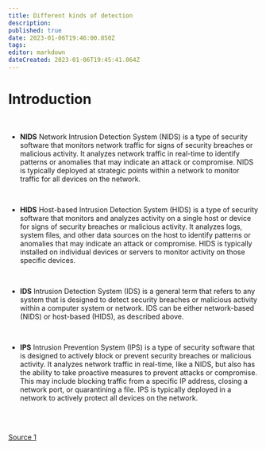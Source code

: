 ```yaml
---
title: Different kinds of detection
description: 
published: true
date: 2023-01-06T19:46:00.850Z
tags: 
editor: markdown
dateCreated: 2023-01-06T19:45:41.064Z
---
```


# Introduction
<br />

- **NIDS**
Network Intrusion Detection System (NIDS) is a type of security software that monitors network traffic for signs of security breaches or malicious activity. It analyzes network traffic in real-time to identify patterns or anomalies that may indicate an attack or compromise. NIDS is typically deployed at strategic points within a network to monitor traffic for all devices on the network.
<br />

- **HIDS**
Host-based Intrusion Detection System (HIDS) is a type of security software that monitors and analyzes activity on a single host or device for signs of security breaches or malicious activity. It analyzes logs, system files, and other data sources on the host to identify patterns or anomalies that may indicate an attack or compromise. HIDS is typically installed on individual devices or servers to monitor activity on those specific devices.
<br />

- **IDS**
Intrusion Detection System (IDS) is a general term that refers to any system that is designed to detect security breaches or malicious activity within a computer system or network. IDS can be either network-based (NIDS) or host-based (HIDS), as described above.
<br />

- **IPS**
Intrusion Prevention System (IPS) is a type of security software that is designed to actively block or prevent security breaches or malicious activity. It analyzes network traffic in real-time, like a NIDS, but also has the ability to take proactive measures to prevent attacks or compromise. This may include blocking traffic from a specific IP address, closing a network port, or quarantining a file. IPS is typically deployed in a network to actively protect all devices on the network.

<br />
<br />

[Source 1](https://fhict.instructure.com/courses/12541/pages/reference-host-intrusion-detection-and-prevention-hids?module_item_id=838305) 